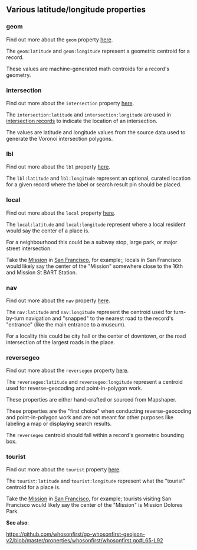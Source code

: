 ## Various latitude/longitude properties

### geom

Find out more about the `geom` property [here](https://github.com/whosonfirst/whosonfirst-properties/tree/master/properties/geom).

The `geom:latitude` and `geom:longitude` represent a geometric centroid for a record.

These values are machine-generated math centroids for a record's geometry.

### intersection

Find out more about the `intersection` property [here](https://github.com/whosonfirst/whosonfirst-properties/tree/master/properties/intersection).

The `intersection:latitude` and `intersection:longitude` are used in [intersection records](https://whosonfirst.mapzen.com/spelunker/placetypes/intersection/) to indicate the location of an intersection. 

The values are latitude and longitude values from the source data used to generate the Voronoi intersection polygons.

### lbl

Find out more about the `lbl` property [here](https://github.com/whosonfirst/whosonfirst-properties/tree/master/properties/lbl).

The `lbl:latitude` and `lbl:longitude` represent an optional, curated location for a given record where the label or search result pin should be placed.

### local

Find out more about the `local` property [here](https://github.com/whosonfirst/whosonfirst-properties/tree/master/properties/local).

The `local:latitude` and `local:longitude` represent where a local resident would say the center of a place is.

For a neighbourhood this could be a subway stop, large park, or major street intersection.

Take the [Mission](https://whosonfirst.mapzen.com/spelunker/id/1108830809/) in [San Francisco](https://whosonfirst.mapzen.com/spelunker/id/85922583/), for example;; locals in San Francisco would likely say the center of the "Mission" somewhere close to the 16th and Mission St BART Station.

### nav

Find out more about the `nav` property [here](https://github.com/whosonfirst/whosonfirst-properties/tree/master/properties/nav).

The `nav:latitude` and `nav:longitude` represent the centroid used for turn-by-turn navigation and "snapped" to the nearest road to the record's "entrance" (like the main entrance to a museum).

For a locality this could be city hall or the center of downtown, or the road intersection of the largest roads in the place.

### reversegeo

Find out more about the `reversegeo` property [here](https://github.com/whosonfirst/whosonfirst-properties/tree/master/properties/reversegeo).

The `reversegeo:latitude` and `reversegeo:longitude` represent a centroid used for reverse-geocoding and point-in-polygon work.

These properties are either hand-crafted or sourced from Mapshaper.

These properties are the "first choice" when conducting reverse-geocoding and point-in-polygon work and are not meant for other purposes like labeling a map or displaying search results.

The `reversegeo` centroid should fall within a record's geometric bounding box.

### tourist

Find out more about the `tourist` property [here](https://github.com/whosonfirst/whosonfirst-properties/tree/master/properties/tourist).

The `tourist:latitude` and `tourist:longitude` represent what the "tourist" centroid for a place is.

Take the [Mission](https://whosonfirst.mapzen.com/spelunker/id/1108830809/) in [San Francisco](https://whosonfirst.mapzen.com/spelunker/id/85922583/), for example; tourists visiting San Francisco would likely say the center of the "Mission" is Mission Dolores Park.

**See also**: 

https://github.com/whosonfirst/go-whosonfirst-geojson-v2/blob/master/properties/whosonfirst/whosonfirst.go#L65-L92